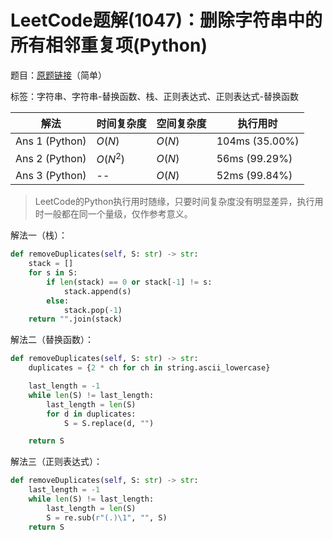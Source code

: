 # LeetCode题解(1047)：删除字符串中的所有相邻重复项(Python)

题目：[原题链接](https://leetcode-cn.com/problems/remove-all-adjacent-duplicates-in-string/)（简单）

标签：字符串、字符串-替换函数、栈、正则表达式、正则表达式-替换函数

| 解法           | 时间复杂度 | 空间复杂度 | 执行用时       |
| -------------- | ---------- | ---------- | -------------- |
| Ans 1 (Python) | $O(N)$     | $O(N)$     | 104ms (35.00%) |
| Ans 2 (Python) | $O(N^2)$   | $O(N)$     | 56ms  (99.29%) |
| Ans 3 (Python) | --         | $O(N)$     | 52ms  (99.84%) |

>  LeetCode的Python执行用时随缘，只要时间复杂度没有明显差异，执行用时一般都在同一个量级，仅作参考意义。

解法一（栈）：

```python
def removeDuplicates(self, S: str) -> str:
    stack = []
    for s in S:
        if len(stack) == 0 or stack[-1] != s:
            stack.append(s)
        else:
            stack.pop(-1)
    return "".join(stack)
```

解法二（替换函数）：

```python
def removeDuplicates(self, S: str) -> str:
    duplicates = {2 * ch for ch in string.ascii_lowercase}

    last_length = -1
    while len(S) != last_length:
        last_length = len(S)
        for d in duplicates:
            S = S.replace(d, "")

    return S
```

解法三（正则表达式）：

```python
def removeDuplicates(self, S: str) -> str:
    last_length = -1
    while len(S) != last_length:
        last_length = len(S)
        S = re.sub(r"(.)\1", "", S)
    return S
```